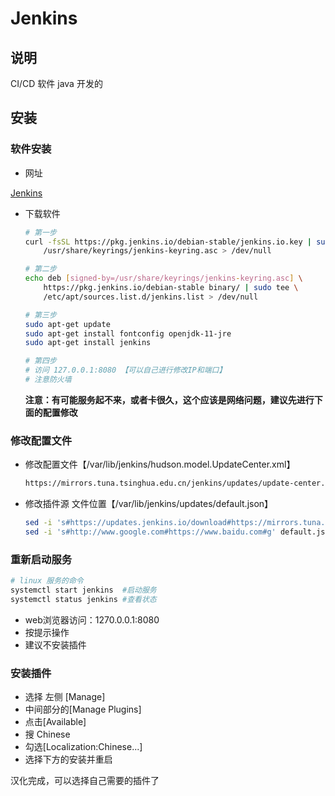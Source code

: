 # Jenkins

## 说明

CI/CD 软件 java 开发的

## 安装

### 软件安装

- 网址

[Jenkins](https://www.jenkins.io/zh/)

- 下载软件
    
    ```bash
    # 第一步
    curl -fsSL https://pkg.jenkins.io/debian-stable/jenkins.io.key | sudo tee \
        /usr/share/keyrings/jenkins-keyring.asc > /dev/null
    
    # 第二步
    echo deb [signed-by=/usr/share/keyrings/jenkins-keyring.asc] \
        https://pkg.jenkins.io/debian-stable binary/ | sudo tee \
        /etc/apt/sources.list.d/jenkins.list > /dev/null
    
    # 第三步
    sudo apt-get update
    sudo apt-get install fontconfig openjdk-11-jre
    sudo apt-get install jenkins
    
    # 第四步 
    # 访问 127.0.0.1:8080 【可以自己进行修改IP和端口】
    # 注意防火墙
    ```
    
    **注意：有可能服务起不来，或者卡很久，这个应该是网络问题，建议先进行下面的配置修改**
    

### 修改配置文件

- 修改配置文件【/var/lib/jenkins/hudson.model.UpdateCenter.xml】
    
    ```bash
    https://mirrors.tuna.tsinghua.edu.cn/jenkins/updates/update-center.json
    ```
    
- 修改插件源 文件位置【/var/lib/jenkins/updates/default.json】
    
    ```bash
    sed -i 's#https://updates.jenkins.io/download#https://mirrors.tuna.tsinghua.edu.cn/jenkins#g' default.json 
    sed -i 's#http://www.google.com#https://www.baidu.com#g' default.json
    ```
    

### 重新启动服务

```bash
# linux 服务的命令
systemctl start jenkins  #启动服务
systemctl status jenkins #查看状态
```

- web浏览器访问：1270.0.0.1:8080
- 按提示操作
- 建议不安装插件

### 安装插件

- 选择 左侧 [Manage]
- 中间部分的[Manage Plugins]
- 点击[Available]
- 搜 Chinese
- 勾选[Localization:Chinese...]
- 选择下方的安装并重启

汉化完成，可以选择自己需要的插件了